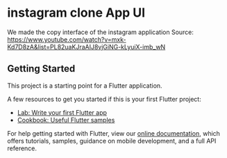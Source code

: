# instagram clone App UI

We made the copy interface of the instagram application
Source: https://www.youtube.com/watch?v=mxk-Kd7D8zA&list=PL82uaKJraAIJ8vjGiNG-kLyuiX-imb_wN

## Getting Started

This project is a starting point for a Flutter application.

A few resources to get you started if this is your first Flutter project:

- [Lab: Write your first Flutter app](https://flutter.dev/docs/get-started/codelab)
- [Cookbook: Useful Flutter samples](https://flutter.dev/docs/cookbook)

For help getting started with Flutter, view our
[online documentation](https://flutter.dev/docs), which offers tutorials,
samples, guidance on mobile development, and a full API reference.
